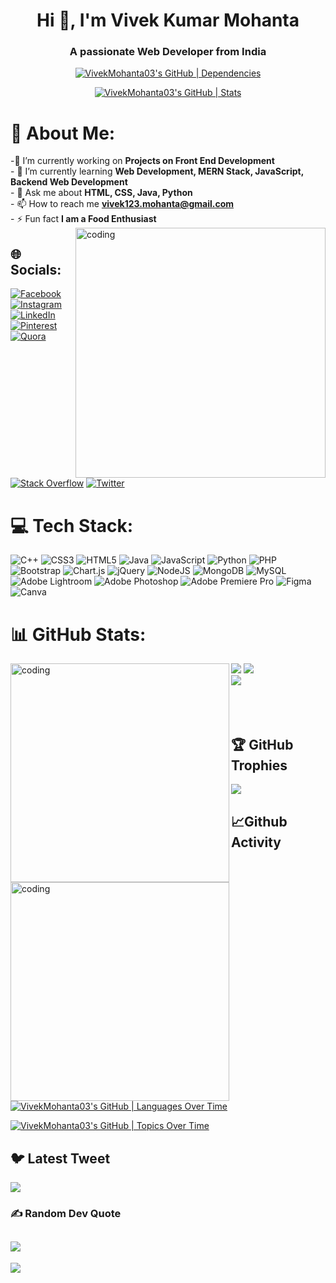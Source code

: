 <h1 align="center">Hi 👋, I'm Vivek Kumar Mohanta</h1>
<h3 align="center">A passionate Web Developer from India</h3>
<div align="center">
  
[![VivekMohanta03's GitHub | Dependencies](https://stats.quine.sh/VivekMohanta03/dependencies?theme=dark)](https://quine.sh?utm_source=widgets&utm_campaign=VivekMohanta03)

[![VivekMohanta03's GitHub | Stats](https://stats.quine.sh/VivekMohanta03/github?theme=dark)](https://quine.sh?utm_source=widgets&utm_campaign=VivekMohanta03)

</div>

# 💫 About Me:

-🔭 I’m currently working on **Projects on Front End Development**<br>- 🌱 I’m currently learning **Web Development, MERN Stack, JavaScript, Backend Web Development**<br>- 💬 Ask me about **HTML, CSS, Java, Python**<br>- 📫 How to reach me **vivek123.mohanta@gmail.com**<br>- ⚡ Fun fact **I am a Food Enthusiast**
<br>
<img align="right" alt="coding" width="400" src ="https://media4.giphy.com/media/qgQUggAC3Pfv687qPC/giphy.gif">

## 🌐 Socials:
[![Facebook](https://img.shields.io/badge/Facebook-%231877F2.svg?logo=Facebook&logoColor=white)](https://facebook.com/vivek.mohanta.98) [![Instagram](https://img.shields.io/badge/Instagram-%23E4405F.svg?logo=Instagram&logoColor=white)](https://instagram.com/ig_vivek.03) [![LinkedIn](https://img.shields.io/badge/LinkedIn-%230077B5.svg?logo=linkedin&logoColor=white)](https://linkedin.com/in/vivekmohanta03) [![Pinterest](https://img.shields.io/badge/Pinterest-%23E60023.svg?logo=Pinterest&logoColor=white)](https://pinterest.com/vivek123mohanta) [![Quora](https://img.shields.io/badge/Quora-%23B92B27.svg?logo=Quora&logoColor=white)](https://quora.com/profile/VIVEK-MOHANTA-4) [![Stack Overflow](https://img.shields.io/badge/-Stackoverflow-FE7A16?logo=stack-overflow&logoColor=white)](https://stackoverflow.com/users/vivek-mohanta) [![Twitter](https://img.shields.io/badge/Twitter-%231DA1F2.svg?logo=Twitter&logoColor=white)](https://twitter.com/VivekMohanta03) 

# 💻 Tech Stack:
![C++](https://img.shields.io/badge/c++-%2300599C.svg?style=for-the-badge&logo=c%2B%2B&logoColor=white) ![CSS3](https://img.shields.io/badge/css3-%231572B6.svg?style=for-the-badge&logo=css3&logoColor=white) ![HTML5](https://img.shields.io/badge/html5-%23E34F26.svg?style=for-the-badge&logo=html5&logoColor=white) ![Java](https://img.shields.io/badge/java-%23ED8B00.svg?style=for-the-badge&logo=java&logoColor=white) ![JavaScript](https://img.shields.io/badge/javascript-%23323330.svg?style=for-the-badge&logo=javascript&logoColor=%23F7DF1E) ![Python](https://img.shields.io/badge/python-3670A0?style=for-the-badge&logo=python&logoColor=ffdd54) ![PHP](https://img.shields.io/badge/php-%23777BB4.svg?style=for-the-badge&logo=php&logoColor=white) ![Bootstrap](https://img.shields.io/badge/bootstrap-%23563D7C.svg?style=for-the-badge&logo=bootstrap&logoColor=white) ![Chart.js](https://img.shields.io/badge/chart.js-F5788D.svg?style=for-the-badge&logo=chart.js&logoColor=white) ![jQuery](https://img.shields.io/badge/jquery-%230769AD.svg?style=for-the-badge&logo=jquery&logoColor=white) ![NodeJS](https://img.shields.io/badge/node.js-6DA55F?style=for-the-badge&logo=node.js&logoColor=white) ![MongoDB](https://img.shields.io/badge/MongoDB-%234ea94b.svg?style=for-the-badge&logo=mongodb&logoColor=white) ![MySQL](https://img.shields.io/badge/mysql-%2300f.svg?style=for-the-badge&logo=mysql&logoColor=white) ![Adobe Lightroom](https://img.shields.io/badge/Adobe%20Lightroom-31A8FF.svg?style=for-the-badge&logo=Adobe%20Lightroom&logoColor=white) ![Adobe Photoshop](https://img.shields.io/badge/adobephotoshop-%2331A8FF.svg?style=for-the-badge&logo=adobephotoshop&logoColor=white) ![Adobe Premiere Pro](https://img.shields.io/badge/Adobe%20Premiere%20Pro-9999FF.svg?style=for-the-badge&logo=Adobe%20Premiere%20Pro&logoColor=white) 	![Figma](https://img.shields.io/badge/figma-%23F24E1E.svg?style=for-the-badge&logo=figma&logoColor=white) ![Canva](https://img.shields.io/badge/Canva-%2300C4CC.svg?style=for-the-badge&logo=Canva&logoColor=white)

# 📊 GitHub Stats:
<img align="left" alt="coding" width="350" src ="https://thumbs.gfycat.com/ColorlessBitesizedKob-max-1mb.gif">

![](https://github-readme-stats.vercel.app/api/top-langs/?username=VivekMohanta03&theme=nightowl&hide_border=false&include_all_commits=true&count_private=true&layout=compact)
![](https://github-readme-stats.vercel.app/api?username=VivekMohanta03&theme=nightowl&hide_border=false&include_all_commits=true&count_private=true)<br/>
<img align="left" alt="coding" width="350" src ="https://thumbs.gfycat.com/ColorlessBitesizedKob-max-1mb.gif">
![](https://github-readme-streak-stats.herokuapp.com/?user=VivekMohanta03&theme=nightowl&hide_border=false)
<br><br><br><br>
## 🏆 GitHub Trophies
![](https://github-profile-trophy.vercel.app/?username=VivekMohanta03&theme=onedark&no-frame=false&no-bg=true&margin-w=4)

## 📈Github Activity

[![VivekMohanta03's GitHub | Languages Over Time](https://stats.quine.sh/VivekMohanta03/languages-over-time?theme=dark)](https://quine.sh?utm_source=widgets&utm_campaign=VivekMohanta03)

[![VivekMohanta03's GitHub | Topics Over Time](https://stats.quine.sh/VivekMohanta03/topics-over-time?theme=dark)](https://quine.sh?utm_source=widgets&utm_campaign=VivekMohanta03)

## 🐦 Latest Tweet

[![](https://tweeco.pushkaryadav.in/api/handle/VivekMohanta03)](https://tweeco.pushkaryadav.in)

### ✍️ Random Dev Quote
![](https://quotes-github-readme.vercel.app/api?type=horizontal&theme=radical)
---
[![](https://visitcount.itsvg.in/api?id=VivekMohanta03&icon=0&color=8)](https://visitcount.itsvg.in)

